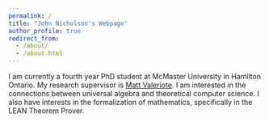 ```yaml
---
permalink: /
title: "John Nicholson's Webpage"
author_profile: true
redirect_from: 
  - /about/
  - /about.html
---
```


I am currently a fourth year PhD student at McMaster University in Hamilton Ontario. My research supervisor is [Matt Valeriote](https://math.mcmaster.ca/~matt/). I am interested in the connections between universal algebra and theoretical computer science. I also have interests in the formalization of mathematics, specifically in the LEAN Theorem Prover.
